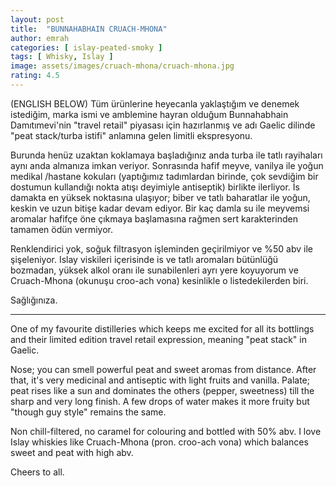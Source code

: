 ```yaml
---
layout: post
title:  "BUNNAHABHAIN CRUACH-MHONA"
author: emrah
categories: [ islay-peated-smoky ]
tags: [ Whisky, Islay ]
image: assets/images/cruach-mhona/cruach-mhona.jpg
rating: 4.5
---
```

(ENGLISH BELOW)
Tüm ürünlerine heyecanla yaklaştığım ve denemek istediğim, marka ismi ve amblemine hayran olduğum Bunnahabhain Damıtımevi'nin "travel retail" piyasası için hazırlanmış ve adı Gaelic dilinde "peat stack/turba istifi" anlamına gelen limitli ekspresyonu.

Burunda henüz uzaktan koklamaya başladığınız anda turba ile tatlı rayihaları aynı anda almanıza imkan veriyor. Sonrasında hafif meyve, vanilya ile yoğun medikal /hastane kokuları (yaptığımız tadımlardan birinde, çok sevdiğim bir dostumun kullandığı nokta atışı deyimiyle antiseptik) birlikte ilerliyor. 
İs damakta en yüksek noktasına ulaşıyor; biber ve tatlı baharatlar ile yoğun, keskin ve uzun bitişe kadar devam ediyor. Bir kaç damla su ile meyvemsi aromalar hafifçe öne çıkmaya başlamasına rağmen sert karakterinden tamamen ödün vermiyor. 

Renklendirici yok, soğuk filtrasyon işleminden geçirilmiyor ve %50 abv ile şişeleniyor. Islay viskileri içerisinde is ve tatlı aromaları bütünlüğü bozmadan, yüksek alkol oranı ile sunabilenleri ayrı yere koyuyorum ve Cruach-Mhona (okunuşu croo-ach vona) kesinlikle o listedekilerden biri. 

Sağlığınıza. 

---------------------------------------------------------------------------------------

One of my favourite distilleries which keeps me excited for all its bottlings and their limited edition travel retail expression, meaning "peat stack" in Gaelic. 

Nose; you can smell powerful peat and sweet aromas from distance. After that, it's very medicinal and antiseptic with light fruits and vanilla. 
Palate; peat rises like a sun and dominates the others (pepper, sweetness) till the sharp and very long finish. 
A few drops of water makes it more fruity but "though guy style" remains the same.

Non chill-filtered, no caramel for colouring and bottled with 50% abv. I love Islay whiskies like Cruach-Mhona (pron. croo-ach vona) which balances sweet and peat with high abv. 

Cheers to all. 
